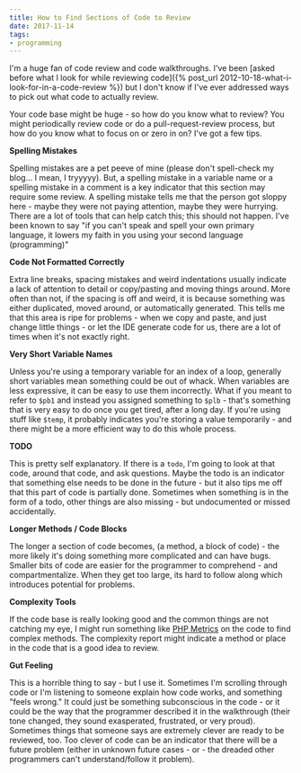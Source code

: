 ```yaml
---
title: How to Find Sections of Code to Review
date: 2017-11-14
tags:
- programming
---
```

I'm a huge fan of code review and code walkthroughs.  I've been [asked before what I look for while reviewing code]({% post_url 2012-10-18-what-i-look-for-in-a-code-review %}) but I don't know if I've ever addressed ways to pick out what code to actually review.

<!--more-->

Your code base might be huge - so how do you know what to review?  You might periodically review code or do a pull-request-review process, but how do you know what to focus on or zero in on?  I've got a few tips.

**Spelling Mistakes** 

Spelling mistakes are a pet peeve of mine (please don't spell-check my blog... I mean, I tryyyyy).  But, a spelling mistake in a variable name or a spelling mistake in a comment is a key indicator that this section may require some review.  A spelling mistake tells me that the person got sloppy here - maybe they were not paying attention, maybe they were hurrying.  There are a lot of tools that can help catch this; this should not happen.  I've been known to say "if you can't speak and spell your own primary language, it lowers my faith in you using your second language (programming)"

**Code Not Formatted Correctly**

Extra line breaks, spacing mistakes and weird indentations usually indicate a lack of attention to detail or copy/pasting and moving things around.  More often than not, if the spacing is off and weird, it is because something was either duplicated, moved around, or automatically generated.  This tells me that this area is ripe for problems - when we copy and paste, and just change little things - or let the IDE generate code for us, there are a lot of times when it's not exactly right.

**Very Short Variable Names**

Unless you're using a temporary variable for an index of a loop, generally short variables mean something could be out of whack.  When variables are less expressive, it can be easy to use them incorrectly.  What if you meant to refer to `$pb1` and instead you assigned something to `$plb` - that's something that is very easy to do once you get tired, after a long day.  If you're using stuff like `$temp`, it probably indicates you're storing a value temporarily - and there might be a more efficient way to do this whole process.

**TODO**

This is pretty self explanatory.  If there is a `todo`, I'm going to look at that code, around that code, and ask questions.  Maybe the todo is an indicator that something else needs to be done in the future - but it also tips me off that this part of code is partially done.  Sometimes when something is in the form of a todo, other things are also missing - but undocumented or missed accidentally.

**Longer Methods / Code Blocks**

The longer a section of code becomes, (a method, a block of code) - the more likely it's doing something more complicated and can have bugs.  Smaller bits of code are easier for the programmer to comprehend - and compartmentalize.  When they get too large, its hard to follow along which introduces potential for problems.

**Complexity Tools**

If the code base is really looking good and the common things are not catching my eye, I might run something like [PHP Metrics](http://phpmetrics.org) on the code to find complex methods.  The complexity report might indicate a method or place in the code that is a good idea to review.

**Gut Feeling**

This is a horrible thing to say - but I use it.  Sometimes I'm scrolling through code or I'm listening to someone explain how code works, and something "feels wrong."  It could just be something subconscious in the code - or it could be the way that the programmer described it in the walkthrough (their tone changed, they sound exasperated, frustrated, or very proud).  Sometimes things that someone says are extremely clever are ready to be reviewed, too.  Too clever of code can be an indicator that there will be a future problem (either in unknown future cases - or - the dreaded other programmers can't understand/follow it problem). 